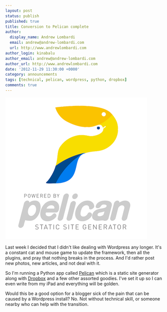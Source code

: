 ```yaml
---
layout: post
status: publish
published: true
title: Conversion to Pelican complete
author:
  display_name: Andrew Lombardi
  email: andrew@andrew-lombardi.com
  url: http://www.andrewlombardi.com
author_login: kinabalu
author_email: andrew@andrew-lombardi.com
author_url: http://www.andrewlombardi.com
date: '2012-11-29 11:30:00 +0000'
category: announcements
tags: [technical, pelican, wordpress, python, dropbox]
comments: true
---
```


![pelican_image][]

Last week I decided that I didn't like dealing with Wordpress any longer.  It's a constant cat and mouse game to update the framework, then all the plugins, and pray that nothing breaks in the process.  And I'd rather post new photos, new articles, and not deal with it.

So I'm running a Python app called [Pelican][pelican] which is a static site generator along with [Dropbox][dropbox] and a few other assorted goodies.  I've set it up so I can even write from my iPad and everything will be golden.

Would this be a good option for a blogger sick of the pain that can be caused by a Wordpress install?  No.  Not without technical skill, or someone nearby who can help with the transition.


[pelican]: http://blog.notmyidea.org/pelican-a-simple-static-blog-generator-in-python.html
[dropbox]: http://dropbox.com
[pelican_image]: /images/pelican-logo.png
